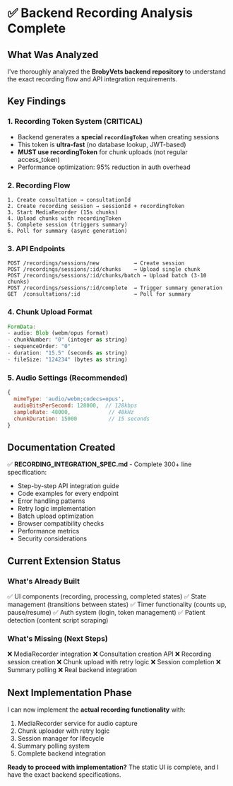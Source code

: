 # ✅ Backend Recording Analysis Complete

## What Was Analyzed

I've thoroughly analyzed the **BrobyVets backend repository** to understand the exact recording flow and API integration requirements.

## Key Findings

### 1. **Recording Token System** (CRITICAL)
- Backend generates a **special `recordingToken`** when creating sessions
- This token is **ultra-fast** (no database lookup, JWT-based)
- **MUST use recordingToken** for chunk uploads (not regular access_token)
- Performance optimization: 95% reduction in auth overhead

### 2. **Recording Flow**
```
1. Create consultation → consultationId
2. Create recording session → sessionId + recordingToken
3. Start MediaRecorder (15s chunks)
4. Upload chunks with recordingToken
5. Complete session (triggers summary)
6. Poll for summary (async generation)
```

### 3. **API Endpoints**
```
POST /recordings/sessions/new           → Create session
POST /recordings/sessions/:id/chunks    → Upload single chunk
POST /recordings/sessions/:id/chunks/batch → Upload batch (3-10 chunks)
POST /recordings/sessions/:id/complete  → Trigger summary generation
GET  /consultations/:id                 → Poll for summary
```

### 4. **Chunk Upload Format**
```javascript
FormData:
- audio: Blob (webm/opus format)
- chunkNumber: "0" (integer as string)
- sequenceOrder: "0" 
- duration: "15.5" (seconds as string)
- fileSize: "124234" (bytes as string)
```

### 5. **Audio Settings** (Recommended)
```javascript
{
  mimeType: 'audio/webm;codecs=opus',
  audioBitsPerSecond: 128000,  // 128kbps
  sampleRate: 48000,            // 48kHz
  chunkDuration: 15000          // 15 seconds
}
```

## Documentation Created

✅ **RECORDING_INTEGRATION_SPEC.md** - Complete 300+ line specification:
- Step-by-step API integration guide
- Code examples for every endpoint
- Error handling patterns
- Retry logic implementation
- Batch upload optimization
- Browser compatibility checks
- Performance metrics
- Security considerations

## Current Extension Status

### What's Already Built
✅ UI components (recording, processing, completed states)
✅ State management (transitions between states)
✅ Timer functionality (counts up, pause/resume)
✅ Auth system (login, token management)
✅ Patient detection (content script scraping)

### What's Missing (Next Steps)
❌ MediaRecorder integration
❌ Consultation creation API
❌ Recording session creation
❌ Chunk upload with retry logic
❌ Session completion
❌ Summary polling
❌ Real backend integration

## Next Implementation Phase

I can now implement the **actual recording functionality** with:
1. MediaRecorder service for audio capture
2. Chunk uploader with retry logic
3. Session manager for lifecycle
4. Summary polling system
5. Complete backend integration

**Ready to proceed with implementation?** The static UI is complete, and I have the exact backend specifications.


